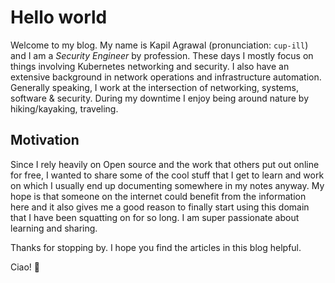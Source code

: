 # Hello world

Welcome to my blog. My name is Kapil Agrawal (pronunciation: `cup-ill`) and I am a *Security Engineer* by profession. These days I mostly focus on things involving Kubernetes networking and security. I also have an extensive background in network operations and infrastructure automation. Generally speaking, I work at the intersection of networking, systems, software & security. During my downtime I enjoy being around nature by hiking/kayaking, traveling.

## Motivation

Since I rely heavily on Open source and the work that others put out online for free, I wanted to share some of the cool stuff that I get to learn and work on which I usually end up documenting somewhere in my notes anyway. My hope is that someone on the internet could benefit from the information here and it also gives me a good reason to finally start using this domain that I have been squatting on for so long. I am super passionate about learning and sharing.

Thanks for stopping by. I hope you find the articles in this blog helpful.

Ciao! 👋
